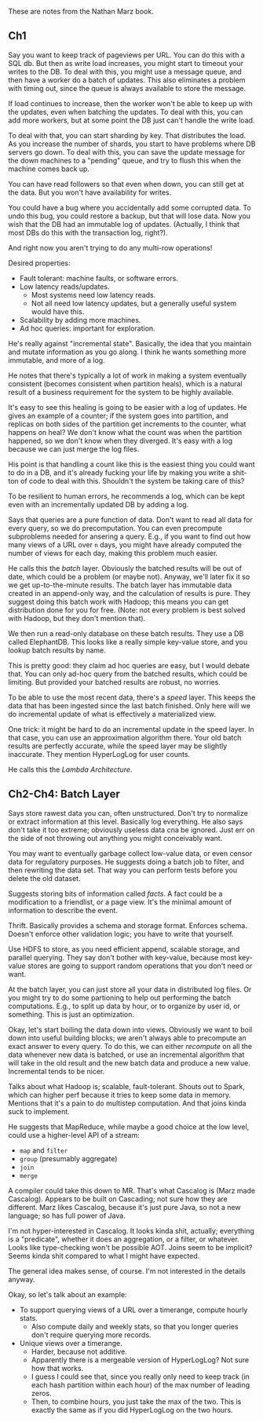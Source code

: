 These are notes from the Nathan Marz book.

## Ch1

Say you want to keep track of pageviews per URL. You can do this with
a SQL db. But then as write load increases, you might start to timeout
your writes to the DB. To deal with this, you might use a message
queue, and then have a worker do a batch of updates. This also
eliminates a problem with timing out, since the queue is always
available to store the message.

If load continues to increase, then the worker won't be able to keep
up with the updates, even when batching the updates. To deal with
this, you can add more workers, but at some point the DB just can't
handle the write load.

To deal with that, you can start sharding by key. That distributes the
load. As you increase the number of shards, you start to have problems
where DB servers go down. To deal with this, you can save the update
message for the down machines to a "pending" queue, and try to flush
this when the machine comes back up.

You can have read followers so that even when down, you can still
get at the data. But you won't have availability for writes.

You could have a bug where you accidentally add some corrupted
data. To undo this bug, you could restore a backup, but that will lose
data. Now you wish that the DB had an immutable log of
updates. (Actually, I think that most DBs do this with the transaction
log, right?).

And right now you aren't trying to do any multi-row operations!

Desired properties:

* Fault tolerant: machine faults, or software errors.
* Low latency reads/updates.
    * Most systems need low latency reads.
    * Not all need low latency updates, but a generally useful system
      would have this.
* Scalability by adding more machines.
* Ad hoc queries: important for exploration.

He's really against "incremental state". Basically, the idea that you
maintain and mutate information as you go along. I think he wants
something more immutable, and more of a log.

He notes that there's typically a lot of work in making a system
eventually consistent (becomes consistent when partition heals), which
is a natural result of a business requirement for the system to be
highly available.

It's easy to see this healing is going to be easier with a log of
updates. He gives an example of a counter; if the system goes into
partition, and replicas on both sides of the partition get increments
to the counter, what happens on heal? We don't know what the count was
when the partition happened, so we don't know when they diverged. It's
easy with a log because we can just merge the log files.

His point is that handling a count like this is the easiest thing you
could want to do in a DB, and it's already fucking your life by making
you write a shit-ton of code to deal with this. Shouldn't the system
be taking care of this?

To be resilient to human errors, he recommends a log, which can be
kept even with an incrementally updated DB by adding a log.

Says that queries are a pure function of data. Don't want to read all
data for every query, so we do precomputation. You can even precompute
subproblems needed for ansering a query. E.g., if you want to find out
how many views of a URL over `n` days, you might have already computed
the number of views for each day, making this problem much easier.

He calls this the *batch* layer. Obviously the batched results will be
out of date, which could be a problem (or maybe not). Anyway, we'll
later fix it so we get up-to-the-minute results. The batch layer has
immutable data created in an append-only way, and the calculation of
results is pure. They suggest doing this batch work with Hadoop; this
means you can get distribution done for you for free. (Note: not every
problem is best solved with Hadoop, but they don't mention that).

We then run a read-only database on these batch results. They use a DB
called ElephantDB. This looks like a really simple key-value store,
and you lookup batch results by name.

This is pretty good: they claim ad hoc queries are easy, but I would
debate that. You can only ad-hoc query from the batched results, which
could be limiting. But provided your batched results are robust, no
worries.

To be able to use the most recent data, there's a *speed* layer. This
keeps the data that has been ingested since the last batch
finished. Only here will we do incremental update of what is
effectively a materialized view.

One trick: it might be hard to do an incremental update in the speed
layer. In that case, you can use an approximation algorithm
there. Your old batch results are perfectly accurate, while the speed
layer may be slightly inaccurate. They mention HyperLogLog for user
counts.

He calls this the *Lambda Architecture*.

## Ch2-Ch4: Batch Layer

Says store rawest data you can, often unstructured. Don't try to
normalize or extract information at this level. Basically log
everything. He also says don't take it too extreme; obviously useless
data cna be ignored. Just err on the side of not throwing out anything
you might conceivably want.

You may want to eventually garbage collect low-value data, or even
censor data for regulatory purposes. He suggests doing a batch job to
filter, and then rewriting the data set. That way you can perform
tests before you delete the old dataset.

Suggests storing bits of information called *facts*. A fact could be a
modification to a friendlist, or a page view. It's the minimal amount
of information to describe the event.

Thrift. Basically provides a schema and storage format. Enforces
schema. Doesn't enforce other validation logic; you have to write that
yourself.

Use HDFS to store, as you need efficient append, scalable storage, and
parallel querying. They say don't bother with key-value, because most
key-value stores are going to support random operations that you don't
need or want.

At the batch layer, you can just store all your data in distributed
log files. Or you might try to do some partioning to help out
performing the batch computations. E.g., to split up data by hour, or
to organize by user id, or something. This is just an optimization.

Okay, let's start boiling the data down into views. Obviously we want
to boil down into useful building blocks; we aren't always able to
precompute an exact answer to every query. To do this, we can either
*recompute* on all the data whenever new data is batched, or use an
incremental algorithm that will take in the old result and the new
batch data and produce a new value. Incremental tends to be nicer.

Talks about what Hadoop is; scalable, fault-tolerant. Shouts out to
Spark, which can higher perf because it tries to keep some data in
memory. Mentions that it's a pain to do multistep computation. And
that joins kinda suck to implement.

He suggests that MapReduce, while maybe a good choice at the low
level, could use a higher-level API of a stream:

* `map` and `filter`
* `group` (presumably aggregate)
* `join`
* `merge`

A compiler could take this down to MR. That's what Cascalog is (Marz
made Cascalog). Appears to be built on Cascading; not sure how they
are different. Marz likes Cascalog, because it's just pure Java, so
not a new language; so has full power of Java.

I'm not hyper-interested in Cascalog. It looks kinda shit, actually;
everything is a "predicate", whether it does an aggregation, or a
filter, or whatever. Looks like type-checking won't be possible
AOT. Joins seem to be implicit? Seems kinda shit compared to what I
might have expected.

The general idea makes sense, of course. I'm not interested in the
details anyway.

Okay, so let's talk about an example:

* To support querying views of a URL over a timerange, compute hourly
  stats.
    * Also compute daily and weekly stats, so that you longer queries
      don't require querying more records.
* Unique views over a timerange.
    * Harder, because not additive.
    * Apparently there is a mergeable version of HyperLogLog? Not sure
      how that works.
    * I guess I could see that, since you really only need to keep
      track (in each hash partition within each hour) of the max
      number of leading zeros.
    * Then, to combine hours, you just take the max of the two. This
      is exactly the same as if you did HyperLogLog on the two hours.

